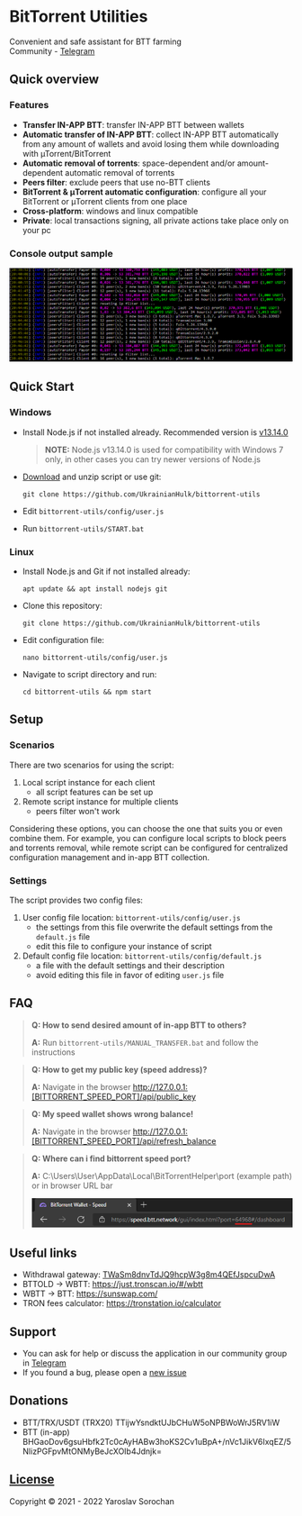 # BitTorrent Utilities

Convenient and safe assistant for BTT farming </br>
Community - [Telegram](https://t.me/bittorrent_utils)

## Quick overview

### Features

-   **Transfer IN-APP BTT**: transfer IN-APP BTT between wallets
-   **Automatic transfer of IN-APP BTT**: collect IN-APP BTT automatically from any amount of wallets and avoid losing them while downloading with µTorrent/BitTorrent
-   **Automatic removal of torrents**: space-dependent and/or amount-dependent automatic removal of torrents
-   **Peers filter**: exclude peers that use no-BTT clients
-   **BitTorrent & μTorrent automatic configuration**: configure all your BitTorrent or μTorrent clients from one place
-   **Cross-platform**: windows and linux compatible
-   **Private**: local transactions signing, all private actions take place only on your pc

### Сonsole output sample

![](screenshots/0.png?raw=true)

## Quick Start

### Windows

-   Install Node.js if not installed already. Recommended version is [v13.14.0](https://nodejs.org/download/release/v13.14.0/)

    > **NOTE:** Node.js v13.14.0 is used for compatibility with Windows 7 only, in other cases you can try newer versions of Node.js

-   [Download](https://github.com/UkrainianHulk/bittorrent-utils/archive/refs/heads/main.zip) and unzip script or use git:

    ```
    git clone https://github.com/UkrainianHulk/bittorrent-utils
    ```

-   Edit `bittorrent-utils/config/user.js`

-   Run `bittorrent-utils/START.bat`

### Linux

-   Install Node.js and Git if not installed already:

    ```
    apt update && apt install nodejs git
    ```

-   Clone this repository:

    ```
    git clone https://github.com/UkrainianHulk/bittorrent-utils
    ```

-   Edit configuration file:

    ```
    nano bittorrent-utils/config/user.js
    ```

-   Navigate to script directory and run:

    ```
    cd bittorrent-utils && npm start
    ```

## Setup

### Scenarios

There are two scenarios for using the script:

1. Local script instance for each client
    - all script features can be set up
2. Remote script instance for multiple clients
    - peers filter won't work

Сonsidering these options, you can choose the one that suits you or even combine them. For example, you can configure local scripts to block peers and torrents removal, while remote script can be configured for centralized configuration management and in-app BTT collection.

### Settings

The script provides two config files:

1. User config file location: `bittorrent-utils/config/user.js`
    - the settings from this file overwrite the default settings from the `default.js` file
    - edit this file to configure your instance of script
2. Default config file location: `bittorrent-utils/config/default.js`
    - a file with the default settings and their description
    - avoid editing this file in favor of editing `user.js` file

## FAQ

> **Q: How to send desired amount of in-app BTT to others?**
>
> **A:** Run `bittorrent-utils/MANUAL_TRANSFER.bat` and follow the instructions

> **Q: How to get my public key (speed address)?**
>
> **A:** Navigate in the browser http://127.0.0.1:[BITTORRENT_SPEED_PORT]/api/public_key

> **Q: My speed wallet shows wrong balance!**
>
> **A:** Navigate in the browser http://127.0.0.1:[BITTORRENT_SPEED_PORT]/api/refresh_balance

> **Q: Where can i find bittorrent speed port?**
>
> **A:** C:\Users\User\AppData\Local\BitTorrentHelper\port (example path) or in browser URL bar
>
> ![](screenshots/10.png?raw=true)

## Useful links

-   Withdrawal gateway: [TWaSm8dnvTdJQ9hcpW3g8m4QEfJspcuDwA](https://tronscan.org/#/address/TWaSm8dnvTdJQ9hcpW3g8m4QEfJspcuDwA)
-   BTTOLD -> WBTT: https://just.tronscan.io/#/wbtt
-   WBTT -> BTT: https://sunswap.com/
-   TRON fees calculator: https://tronstation.io/calculator

## Support

-   You can ask for help or discuss the application in our community group in [Telegram](https://t.me/bittorrent_utils)
-   If you found a bug, please open a [new issue](https://github.com/UkrainianHulk/bittorrent-utils/issues/new)

## Donations

-   BTT/TRX/USDT (TRX20) TTijwYsndktUJbCHuW5oNPBWoWrJ5RV1iW
-   BTT (in-app) BHGaoDov6gsuHbfk2Tc0cAyHABw3hoKS2Cv1uBpA+/nVc1JikV6IxqEZ/5NlizPGFpvMtONMyBeJcXOIb4Jdnjk=

## [License](https://github.com/UkrainianHulk/bittorrent-utils/blob/main/LICENSE)

Copyright © 2021 - 2022 Yaroslav Sorochan
